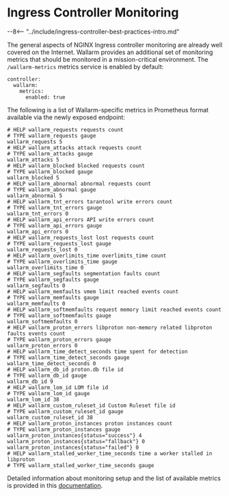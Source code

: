 # Ingress Controller Monitoring

--8<-- "../include/ingress-controller-best-practices-intro.md"

The general aspects of NGINX Ingress controller monitoring are already well covered on the Internet. Wallarm provides an additional set of monitoring metrics that should be monitored in a mission-critical environment. The `/wallarm-metrics` metrics service is enabled by default: 

```
controller:
  wallarm:
    metrics:
      enabled: true
```

The following is a list of Wallarm-specific metrics in Prometheus format available via the newly exposed endpoint:

```
# HELP wallarm_requests requests count
# TYPE wallarm_requests gauge
wallarm_requests 5
# HELP wallarm_attacks attack requests count
# TYPE wallarm_attacks gauge
wallarm_attacks 5
# HELP wallarm_blocked blocked requests count
# TYPE wallarm_blocked gauge
wallarm_blocked 5
# HELP wallarm_abnormal abnormal requests count
# TYPE wallarm_abnormal gauge
wallarm_abnormal 5
# HELP wallarm_tnt_errors tarantool write errors count
# TYPE wallarm_tnt_errors gauge
wallarm_tnt_errors 0
# HELP wallarm_api_errors API write errors count
# TYPE wallarm_api_errors gauge
wallarm_api_errors 0
# HELP wallarm_requests_lost lost requests count
# TYPE wallarm_requests_lost gauge
wallarm_requests_lost 0
# HELP wallarm_overlimits_time overlimits_time count
# TYPE wallarm_overlimits_time gauge
wallarm_overlimits_time 0
# HELP wallarm_segfaults segmentation faults count
# TYPE wallarm_segfaults gauge
wallarm_segfaults 0
# HELP wallarm_memfaults vmem limit reached events count
# TYPE wallarm_memfaults gauge
wallarm_memfaults 0
# HELP wallarm_softmemfaults request memory limit reached events count
# TYPE wallarm_softmemfaults gauge
wallarm_softmemfaults 0
# HELP wallarm_proton_errors libproton non-memory related libproton faults events count
# TYPE wallarm_proton_errors gauge
wallarm_proton_errors 0
# HELP wallarm_time_detect_seconds time spent for detection
# TYPE wallarm_time_detect_seconds gauge
wallarm_time_detect_seconds 0
# HELP wallarm_db_id proton.db file id
# TYPE wallarm_db_id gauge
wallarm_db_id 9
# HELP wallarm_lom_id LOM file id
# TYPE wallarm_lom_id gauge
wallarm_lom_id 38
# HELP wallarm_custom_ruleset_id Custom Ruleset file id
# TYPE wallarm_custom_ruleset_id gauge
wallarm_custom_ruleset_id 38
# HELP wallarm_proton_instances proton instances count
# TYPE wallarm_proton_instances gauge
wallarm_proton_instances{status="success"} 4
wallarm_proton_instances{status="fallback"} 0
wallarm_proton_instances{status="failed"} 0
# HELP wallarm_stalled_worker_time_seconds time a worker stalled in libproton
# TYPE wallarm_stalled_worker_time_seconds gauge
```

Detailed information about monitoring setup and the list of available metrics is provided in this [documentation](../../../monitoring/intro.md).
